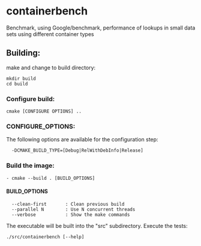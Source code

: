 # containerbench
Benchmark, using Google/benchmark, performance of lookups in small data sets using different container types

## Building:
make and change to build directory:
```
mkdir build
cd build
```

### Configure build:
```
cmake [CONFIGURE OPTIONS] ..
```

### CONFIGURE_OPTIONS:
The following options are available for the configuration step:
```
  -DCMAKE_BUILD_TYPE=[Debug|RelWithDebInfo|Release]
```
### Build the image:
```
- cmake --build . [BUILD_OPTIONS]
```

#### BUILD_OPTIONS
```
  --clean-first       : Clean previous build
  --parallel N        : Use N concurrent threads
  --verbose           : Show the make commands
```

The executable will be built into the "src" subdirectory. Execute the tests:
```
./src/containerbench [--help]
```
